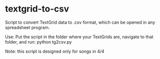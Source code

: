 # textgrid-to-csv
Script to convert TextGrid data to .csv format, which can be opened in any spreadsheet program.

   Use:
       Put the script in the folder where your TextGrids are, navigate to that folder, and run:
         python tg2csv.py

   Note: this script is designed only for songs in 4/4
